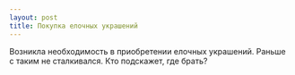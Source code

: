 ```yaml
---
layout: post 
title: Покупка елочных украшений 
--- 
```

Возникла необходимость в приобретении елочных украшений. Раньше с таким не сталкивался. Кто подскажет, где брать?
